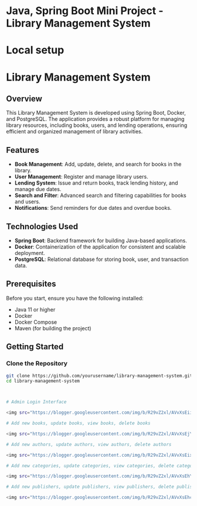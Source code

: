 # Java, Spring Boot Mini Project - Library Management System


# Local setup

# Library Management System

## Overview

This Library Management System is developed using Spring Boot, Docker, and PostgreSQL. The application provides a robust platform for managing library resources, including books, users, and lending operations, ensuring efficient and organized management of library activities.

## Features

- **Book Management**: Add, update, delete, and search for books in the library.
- **User Management**: Register and manage library users.
- **Lending System**: Issue and return books, track lending history, and manage due dates.
- **Search and Filter**: Advanced search and filtering capabilities for books and users.
- **Notifications**: Send reminders for due dates and overdue books.

## Technologies Used

- **Spring Boot**: Backend framework for building Java-based applications.
- **Docker**: Containerization of the application for consistent and scalable deployment.
- **PostgreSQL**: Relational database for storing book, user, and transaction data.

## Prerequisites

Before you start, ensure you have the following installed:

- Java 11 or higher
- Docker
- Docker Compose
- Maven (for building the project)

## Getting Started

### Clone the Repository

```bash
git clone https://github.com/yourusername/library-management-system.git
cd library-management-system



# Admin Login Interface

<img src="https://blogger.googleusercontent.com/img/b/R29vZ2xl/AVvXsEiiuctxupeOK4Nh8j-nomwwapjkcVvkYig3lX7qoifcXE76_6CnOXMZ-CLww7G180qegsCkrtyUlaqpJsWm9GzhX9QUFxyNyEUAXFD5UWJpvh2BdIr0wyAnFC38QOdsL_1vak8LtxYHrZyplCU_Sri-7kM9nXxI9heXXB0621rzJgL6j1CSweX6xjaorg/s945/admin-login.png">

# Add new books, update books, view books, delete books

<img src="https://blogger.googleusercontent.com/img/b/R29vZ2xl/AVvXsEjYMpuCQx3lGsS4T_H4ziyDWIkBpYV5qgo5JHFMV0Drper48H7YfygEdv0htE3yWo8mlypUW9W7NFY00UtrVznFfFYIzNGAXBeskhBb_kHAJrVKnI7O5mZt0_c085n6ir-cNVEYsTYffn6WgCmoBiZULR88ah_YxDC-ywRKPTsxj58GcHFnyyeX00RsNA/s800/library-management-system.png">

# Add new authors, update authors, view authors, delete authors

<img src="https://blogger.googleusercontent.com/img/b/R29vZ2xl/AVvXsEixAW5k4E9IXf_OuVO1S5m100KS1xFo2ZrFoLnZYvNLjfpmIdI8W0ukd6yQn6oTsSWBKjDdAIGsnPf0EhgRwKzfpVq3mJXMcqG94Qp2oCCy0Pzf01b3kXP2ahgbvpFQND60c7cHwPNZ7A6uXh7fxqvB5od26PleS3giunEN-uAuFIuKijjELspH1_gLcw/s934/authors-list.png">

# Add new categories, update categories, view categories, delete categories

<img src="https://blogger.googleusercontent.com/img/b/R29vZ2xl/AVvXsEhYe6-eBO4HZjqE1Rr0PLoHS1dlvlnwuagwQtX6eRavoDsWRGk4yfguhWIdcOFRgM4H7985xL1bdiLQLqX_iU7RzddDb1yiQ0P3M0sfwUdTRlRGMg85Kp2KKTsVZH5WGlptL6LFRTITq4oSCJFFCZwGML1RrxI-chu-xb4eXOWIoZpNlFWLLUzkW6zLdQ/s935/categorylist.png">

# Add new publishers, update publishers, view publishers, delete publishers

<img src="https://blogger.googleusercontent.com/img/b/R29vZ2xl/AVvXsEhcNQAd4UVi_bYQQSvW49hn0rQ1O7bEBDyN4DDNJSH1rtxBg37QIHQKAp7ELGbFV4Xva2F0DmhTkA3vKVeZcmKs7lODgTulsJr1aLyBckEojzxzZE5FYlfuEwD62Qco6PsjdNVPEWT76GlyVnSP94zNZK59w3CMRuvbYjoc1-MpyXj-WCeNEjPDm6mucw/s938/publishers-list.png">

